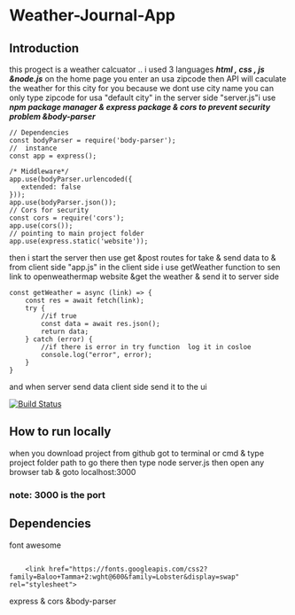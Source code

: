 # Weather-Journal-App
## Introduction 
this progect is a weather calcuator .. i used 3 languages  **_html , css , js &node.js_**
on the home page you enter an usa zipcode then API will caculate the weather  for this city for you 
because we dont use city name you can only type zipcode for usa  "default city"
in  the server side "server.js"i use **_npm package manager & express package & cors to prevent  security problem  &body-parser_**

 ```const express = require('express');
// Dependencies
const bodyParser = require('body-parser');
//  instance
const app = express();

/* Middleware*/
app.use(bodyParser.urlencoded({
    extended: false
}));
app.use(bodyParser.json());
// Cors for security
const cors = require('cors');
app.use(cors());
// pointing to main project folder
app.use(express.static('website'));
```

then i start the server then use  get &post routes for take & send data to & from client side "app.js"
in the client side i use getWeather function to sen link to openweathermap website &get the weather   & send it to server side 
```
const getWeather = async (link) => {
    const res = await fetch(link);
    try {
        //if true
        const data = await res.json();
        return data;
    } catch (error) {
        //if there is error in try function  log it in cosloe
        console.log("error", error);
    }
}
```
and when server send data client side send it to the ui 



[![Build Status](https://travis-ci.org/joemccann/dillinger.svg?branch=master)](https://travis-ci.org/joemccann/dillinger)

## How to run locally
when you download project from github got to terminal or cmd & type project folder path  to go there then type node server.js
then open any browser tab & goto localhost:3000
### note: 3000 is the port
## Dependencies 
font awesome 
```

    <link href="https://fonts.googleapis.com/css2?family=Baloo+Tamma+2:wght@600&family=Lobster&display=swap" rel="stylesheet">

```
express & cors &body-parser






